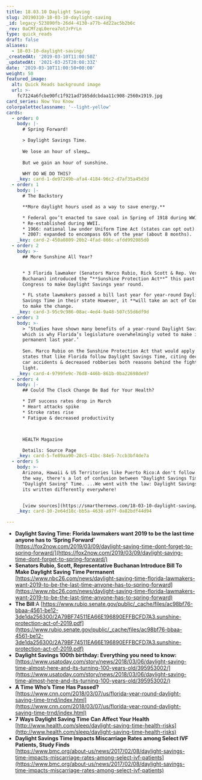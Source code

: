 ```yaml
---
title: 18.03.10 Daylight Saving
slug: 20190310-18-03-10-daylight-saving
_id: legacy-523890fb-26d4-4130-a77b-4d22ac5b2b6c
_rev: 0aCMfzqL0erea7otJrPrLn
type: quick_reads
draft: false
aliases:
  - 18-03-10-daylight-saving/
_createdAt: '2019-03-10T11:00:50Z'
_updatedAt: '2021-03-25T20:08:33Z'
date: '2019-03-10T11:00:50+00:00'
weight: 50
featured_image:
  alt: Quick Reads background image
  url: >-
    fc7124a6fcbe90fc1f921ad7165ddcbdaa11c908-2560x1919.jpg
card_series: Now You Know
colorpaletteclassname: '--light-yellow'
cards:
  - order: 0
    body: |-
      # Spring Forward!

      > Daylight Savings Time.  
        
      We lose an hour of sleep…  
        
      But we gain an hour of sunshine.

      WHY DO WE DO THIS?
    _key: card-1-de97249b-afa4-4184-96c2-d7af35a45d3d
  - order: 1
    body: |-
      # The Backstory

      **More daylight hours used as a way to save energy.**

      * Federal gov’t enacted to save coal in Spring of 1918 during WWI.
      * Re-established during WWII.
      * 1966: national law under Uniform Time Act (states can opt out).
      * 2007: expanded to encompass 65% of the year (about 8 months).
    _key: card-2-450a0809-20b2-4fad-866c-afdd992085d0
  - order: 2
    body: >-
      ## More Sunshine All Year?


      * 3 Florida lawmaker (Senators Marco Rubio, Rick Scott & Rep. Vern
      Buchanan) introduced the “**Sunshine Protection Act**” this past week in
      Congress to make Daylight Savings year round.

      * FL state lawmakers passed a bill last year for year-round Daylight
      Savings Time in their state However, it **will take an act of Congress**
      to make the change.
    _key: card-3-95c9c986-08ac-4ed4-9a48-507c55d6df9d
  - order: 3
    body: >-
      > ‘Studies have shown many benefits of a year-round Daylight Saving Time,
      which is why Florida’s legislature overwhelmingly voted to make it
      permanent last year.’  
        
      Sen. Marco Rubio on the Sunshine Protection Act that would apply to ALL
      states that like Florida follow Daylight Savings Time, citing decreased
      car accidents & decreased robberies both reasons behind the fight for more
      light.
    _key: card-4-9799fe9c-76d8-446b-861b-0ba22698de97
  - order: 4
    body: |-
      ## Could The Clock Change Be Bad for Your Health?

      * IVF success rates drop in March
      * Heart attacks spike
      * Stroke rates rise
      * Fatigue & decreased productivity



      HEALTH Magazine

      Details: Source Page
    _key: card-5-fe89aa90-28c5-41bc-84e5-7ccb3bf4de7a
  - order: 5
    body: >-
      Arizona, Hawaii & US Territories like Puerto Rico:A don't follow DST. By
      the way, there's a lot of confusion between "Daylight Savings Time" &
      "Daylight Saving" Time. ...We went with the law: Daylight Savings Time but
      its written differently everywhere!


      [view sources](https://smarthernews.com/18-03-10-daylight-saving/)
    _key: card-10-2e64d18c-bb5a-4638-a97f-0a82bdf44d94

---
```

* **Daylight Saving Time: Florida lawmakers want 2019 to be the last time anyone has to ‘Spring Forward’**  
[https://fox2now.com/2019/03/09/daylight-saving-time-dont-forget-to-spring-forward/](https://fox2now.com/2019/03/09/daylight-saving-time-dont-forget-to-spring-forward/)
* **Senators Rubio, Scott, Representative Buchanan Introduce Bill To Make Daylight Saving Time Permanent**  
[https://www.nbc26.com/news/daylight-saving-time-florida-lawmakers-want-2019-to-be-the-last-time-anyone-has-to-spring-forward](https://www.nbc26.com/news/daylight-saving-time-florida-lawmakers-want-2019-to-be-the-last-time-anyone-has-to-spring-forward)
* **The Bill**:A [https://www.rubio.senate.gov/public/_cache/files/ac98bf76-bbaa-4561-be12-3de1da256300/2A79BF74511EA66E196890EFFBCFD7A3.sunshine-protection-act-of-2019.pdf](https://www.rubio.senate.gov/public/_cache/files/ac98bf76-bbaa-4561-be12-3de1da256300/2A79BF74511EA66E196890EFFBCFD7A3.sunshine-protection-act-of-2019.pdf)
* **Daylight Savings 100th birthday: Everything you need to know:** [https://www.usatoday.com/story/news/2018/03/06/daylight-saving-time-almost-here-and-its-turning-100-years-old/395953002/](https://www.usatoday.com/story/news/2018/03/06/daylight-saving-time-almost-here-and-its-turning-100-years-old/395953002/)
* **A Time Who’s Time Has Passed?** [https://www.cnn.com/2018/03/07/us/florida-year-round-daylight-saving-time-trnd/index.html](https://www.cnn.com/2018/03/07/us/florida-year-round-daylight-saving-time-trnd/index.html)
* **7 Ways Daylight Saving Time Can Affect Your Health** [http://www.health.com/sleep/daylight-saving-time-health-risks](http://www.health.com/sleep/daylight-saving-time-health-risks)
* **Daylight Savings Time Impacts Miscarriage Rates among Select IVF Patients, Study Finds**  
[https://www.bmc.org/about-us/news/2017/02/08/daylight-savings-time-impacts-miscarriage-rates-among-select-ivf-patients](https://www.bmc.org/about-us/news/2017/02/08/daylight-savings-time-impacts-miscarriage-rates-among-select-ivf-patients)